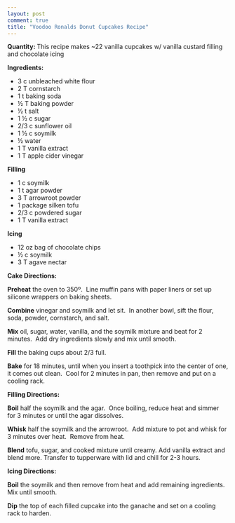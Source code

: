 ```yaml
---
layout: post
comment: true
title: "Voodoo Ronalds Donut Cupcakes Recipe"
---
```

<strong>Quantity: </strong>This recipe makes ~22 vanilla cupcakes w/ vanilla custard filling and chocolate icing

<strong>Ingredients:</strong>
<ul>
	<li>3 c unbleached white flour</li>
	<li>2 T cornstarch</li>
	<li>1 t baking soda</li>
	<li>½ T baking powder</li>
	<li>½ t salt</li>
	<li>1 ½ c sugar</li>
	<li>2/3 c sunflower oil</li>
	<li>1 ½ c soymilk</li>
	<li>½ water</li>
	<li>1 T vanilla extract</li>
	<li>1 T apple cider vinegar</li>
</ul>
<strong>Filling</strong>
<ul>
	<li>1 c soymilk</li>
	<li>1 t agar powder</li>
	<li>3 T arrowroot powder</li>
	<li>1 package silken tofu</li>
	<li>2/3 c powdered sugar</li>
	<li>1 T vanilla extract</li>
</ul>
<strong>Icing</strong>
<ul>
	<li>12 oz bag of chocolate chips</li>
	<li>½ c soymilk</li>
	<li>3 T agave nectar</li>
</ul>
<strong>Cake Directions:</strong>

<strong>Preheat</strong> the oven to 350º.  Line muffin pans with paper liners or set up silicone wrappers on baking sheets.

<strong>Combine</strong> vinegar and soymilk and let sit.  In another bowl, sift the flour, soda, powder, cornstarch, and salt.

<strong>Mix</strong> oil, sugar, water, vanilla, and the soymilk mixture and beat for 2 minutes.  Add dry ingredients slowly and mix until smooth.

<strong>Fill</strong> the baking cups about 2/3 full.

<strong>Bake</strong> for 18 minutes, until when you insert a toothpick into the center of one, it comes out clean.  Cool for 2 minutes in pan, then remove and put on a cooling rack.

<strong>Filling Directions:</strong>

<strong>Boil</strong> half the soymilk and the agar.  Once boiling, reduce heat and simmer for 3 minutes or until the agar dissolves.

<strong>Whisk</strong> half the soymilk and the arrowroot.  Add mixture to pot and whisk for 3 minutes over heat.  Remove from heat.

<strong>Blend</strong> tofu, sugar, and cooked mixture until creamy. Add vanilla extract and blend more. Transfer to tupperware with lid and chill for 2-3 hours.

<strong>Icing Directions:</strong>

<strong>Boil</strong> the soymilk and then remove from heat and add remaining ingredients. Mix until smooth.

<strong>Dip</strong> the top of each filled cupcake into the ganache and set on a cooling rack to harden.
